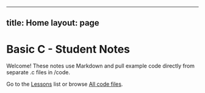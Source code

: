 
---
title: Home
layout: page
---

# Basic C - Student Notes

Welcome! These notes use Markdown and pull example code directly from separate .c files in /code.

Go to the [Lessons](lessons.md) list or browse [All code files](code.md).
